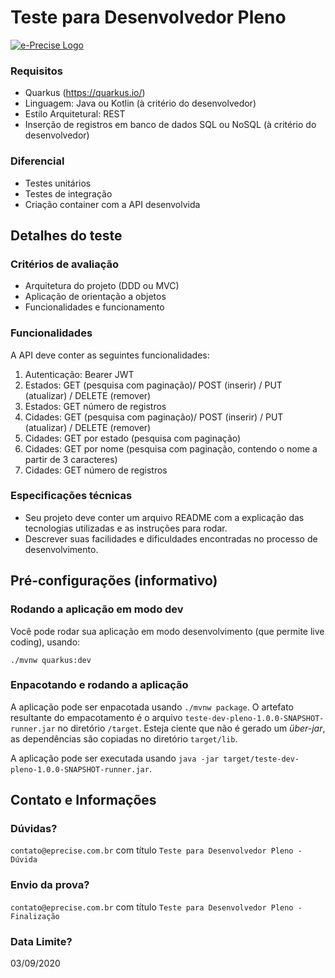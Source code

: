 # Teste para Desenvolvedor Pleno

[![e-Precise Logo](https://www.e-precise.com.br/assets/images/logo_com_sombra.png)](https://www.e-precise.com.br/)

### Requisitos

- Quarkus (https://quarkus.io/)
- Linguagem: Java ou Kotlin (à critério do desenvolvedor)
- Estilo Arquitetural: REST
- Inserção de registros em banco de dados SQL ou NoSQL (à critério do desenvolvedor)

### Diferencial

- Testes unitários
- Testes de integração
- Criação container com a API desenvolvida

## Detalhes do teste

### Critérios de avaliação

- Arquitetura do projeto (DDD ou MVC)
- Aplicação de orientação a objetos
- Funcionalidades e funcionamento

### Funcionalidades

A API deve conter as seguintes funcionalidades:

1. Autenticação: Bearer JWT
2. Estados: GET (pesquisa com paginação)/ POST (inserir) / PUT (atualizar) / DELETE (remover)
3. Estados: GET número de registros
4. Cidades: GET (pesquisa com paginação)/ POST (inserir) / PUT (atualizar) / DELETE (remover)
5. Cidades: GET por estado (pesquisa com paginação)
6. Cidades: GET por nome (pesquisa com paginação, contendo o nome a partir de 3 caracteres)
7. Cidades: GET número de registros

### Especificações técnicas

- Seu projeto deve conter um arquivo README com a explicação das tecnologias utilizadas e as instruções para rodar.
- Descrever suas facilidades e dificuldades encontradas no processo de desenvolvimento.

## Pré-configurações (informativo)

### Rodando a aplicação em modo dev

Você pode rodar sua aplicação em modo desenvolvimento (que permite live coding), usando:

```
./mvnw quarkus:dev
```

### Enpacotando e rodando a aplicação

A aplicação pode ser enpacotada usando `./mvnw package`.
O artefato resultante do empacotamento é o arquivo `teste-dev-pleno-1.0.0-SNAPSHOT-runner.jar` no diretório `/target`.
Esteja ciente que não é gerado um _über-jar_, as dependências são copiadas no diretório `target/lib`.

A aplicação pode ser executada usando `java -jar target/teste-dev-pleno-1.0.0-SNAPSHOT-runner.jar`.

## Contato e Informações

### Dúvidas?
`contato@eprecise.com.br` com título `Teste para Desenvolvedor Pleno - Dúvida`

### Envio da prova?
`contato@eprecise.com.br` com título `Teste para Desenvolvedor Pleno - Finalização`

### Data Limite?
03/09/2020
